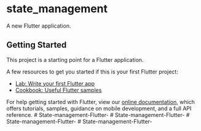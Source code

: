 # state_management

A new Flutter application.

## Getting Started

This project is a starting point for a Flutter application.

A few resources to get you started if this is your first Flutter project:

- [Lab: Write your first Flutter app](https://flutter.dev/docs/get-started/codelab)
- [Cookbook: Useful Flutter samples](https://flutter.dev/docs/cookbook)

For help getting started with Flutter, view our
[online documentation](https://flutter.dev/docs), which offers tutorials,
samples, guidance on mobile development, and a full API reference.
#   S t a t e - m a n a g e m e n t - F l u t t e r -  
 #   S t a t e - m a n a g e m e n t - F l u t t e r -  
 #   S t a t e - m a n a g e m e n t - F l u t t e r -  
 #   S t a t e - m a n a g e m e n t - F l u t t e r -  
 